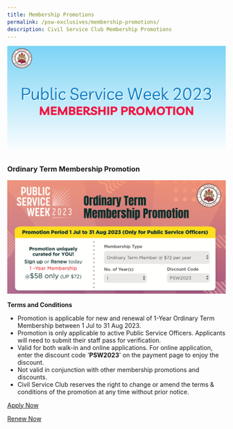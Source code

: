```yaml
---
title: Membership Promotions
permalink: /psw-exclusives/membership-promotions/
description: Civil Service Club Membership Promotions
---
```

<script src="[https://assets.dcube.cloud/scripts/wogaa.js](https://assets.dcube.cloud/scripts/wogaa.js)\"></script>
![](/images/PSW2023%20Exclusive_image/psw_membership_promo.png)
<br>
### Ordinary Term Membership Promotion
![](/images/PSW2023%20Exclusive_image/psw%20ordinary%20term%20membership%202023.png)

**Terms and Conditions**
* Promotion is applicable for new and renewal of 1-Year Ordinary Term Membership between 1 Jul to 31 Aug 2023. <br>
* Promotion is only applicable to active Public Service Officers. Applicants will need to submit their staff pass for
verification.<br>
* Valid for both walk-in and online applications. For online application, enter the discount code '**PSW2023**' on the
payment page to enjoy the discount. <br>
* Not valid in conjunction with other membership promotions and discounts.<br>
* Civil Service Club reserves the right to change or amend the terms &amp; conditions of the promotion at any time
without prior notice.

[Apply Now](https://gateway.csc.sg/webclub/membership/clubnewsignup.tbred?webpage=newmbrsignup&amp;ACTION=Continue)

[Renew Now ](https://gateway.csc.sg/webclub/facilities/)